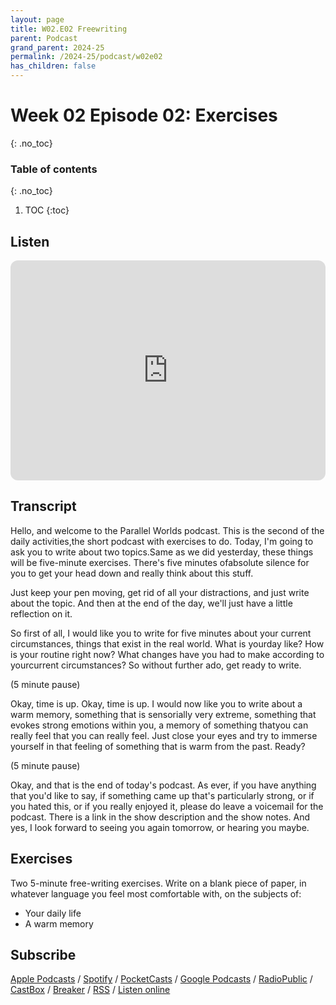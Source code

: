 ```yaml
---
layout: page
title: W02.E02 Freewriting
parent: Podcast
grand_parent: 2024-25
permalink: /2024-25/podcast/w02e02
has_children: false
---
```





# Week 02 Episode 02: Exercises
{: .no_toc}

### Table of contents
{: .no_toc}

1. TOC
{:toc}

## Listen

<iframe style="border-radius:12px" src="https://open.spotify.com/embed/episode/10D6gM2wq2x2KaIuKiOnAW?utm_source=generator" width="100%" height="352" frameBorder="0" allowfullscreen="" allow="autoplay; clipboard-write; encrypted-media; fullscreen; picture-in-picture" loading="lazy"></iframe>


## Transcript
Hello, and welcome to the Parallel Worlds podcast. This is the second of the daily activities,the short podcast with exercises to do. Today, I'm going to ask you to write about two topics.Same as we did yesterday, these things will be five-minute exercises. There's five minutes ofabsolute silence for you to get your head down and really think about this stuff.

Just keep your pen moving, get rid of all your distractions, and just write about the topic. And then at the end of the day, we'll just have a little reflection on it.

So first of all, I would like you to write for five minutes about your current circumstances, things that exist in the real world. What is yourday like? How is your routine right now? What changes have you had to make according to yourcurrent circumstances? So without further ado, get ready to write.

(5 minute pause)

Okay, time is up. Okay, time is up. I would now like you to write about a warm memory, something that is sensorially very extreme, something that evokes strong emotions within you, a memory of something thatyou can really feel that you can really feel. Just close your eyes and try to immerse yourself in that feeling of something that is warm from the past. Ready?

(5 minute pause)

Okay, and that is the end of today's podcast. As ever, if you have anything that you'd like to say, if something came up that's particularly strong, or if you hated this, or if you really enjoyed it, please do leave a voicemail for the podcast. There is a link in the show description and the show notes. And yes, I look forward to seeing you again tomorrow, or hearing you maybe.

## Exercises

Two 5-minute free-writing exercises. Write on a blank piece of paper, in whatever language you feel most comfortable with, on the subjects of:

- Your daily life
- A warm memory



## Subscribe

[Apple Podcasts](https://podcasts.apple.com/gb/podcast/parallel-worlds/id1504529134) / [Spotify](https://open.spotify.com/show/3L3RhKaoqQZoU9fIcLuZjz) / [PocketCasts](https://pca.st/ha20534r) / [Google Podcasts](https://www.google.com/podcasts?feed=aHR0cHM6Ly9hbmNob3IuZm0vcy8xODg0YjAwOC9wb2RjYXN0L3Jzcw%3D%3D) / [RadioPublic](https://radiopublic.com/parallel-worlds-WzVy1K) / [CastBox](https://castbox.fm/channel/id2710471?utm_source=podcaster&utm_medium=dlink&utm_campaign=c_2710471&utm_content=Parallel%20Worlds-CastBox_FM) / [Breaker](https://www.breaker.audio/parallel-worlds) / [RSS](https://anchor.fm/s/1884b008/podcast/rss) / [Listen online](https://anchor.fm/olliepalmer)
